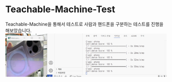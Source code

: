 # Teachable-Machine-Test
Teachable-Machine을 통해서 테스트로 사람과 핸드폰을 구분하는 테스트를 진행을 해보았습니다.
![테스트 결과](https://github.com/jjkkhh123/Teachable-Machine-Test/blob/main/image/Teachable-Machine_result.png)

